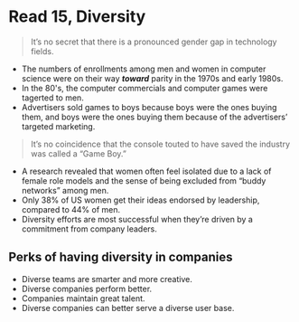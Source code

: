 # Read 15, Diversity

> It’s no secret that there is a pronounced gender gap in technology fields.

* The numbers of enrollments among men and women in computer science were on their way **_toward_** parity in the 1970s and early 1980s.
* In the 80's, the computer commercials and computer games were tagerted to men.
* Advertisers sold games to boys because boys were the ones buying them, and boys were the ones buying them because of the advertisers’ targeted marketing. 

> It’s no coincidence that the console touted to have saved the industry was called a “Game Boy.”

* A research revealed that women often feel isolated due to a lack of female role models and the sense of being excluded from “buddy networks” among men. 
* Only 38% of US women get their ideas endorsed by leadership, compared to 44% of men.
* Diversity efforts are most successful when they’re driven by a commitment from company leaders.

## Perks of having diversity in companies

* Diverse teams are smarter and more creative. 
* Diverse companies perform better.
* Companies maintain great talent.
* Diverse companies can better serve a diverse user base.
